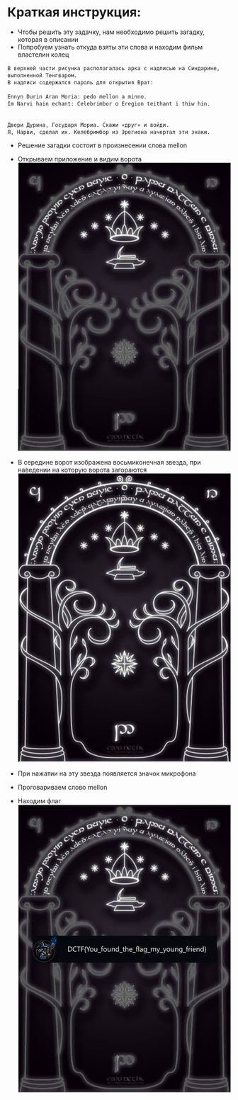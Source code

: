 # Краткая инструкция:
 
* Чтобы решить эту задачку, нам необходимо решить загадку, которая в описании
* Попробуем узнать откуда взяты эти слова и находим фильм властелин колец
```
В верхней части рисунка располагалась арка с надписью на Синдарине, выполненной Тенгваром. 
В надписи содержался пароль для открытия Врат:

Ennyn Durin Aran Moria: pedo mellon a minno.
Im Narvi hain echant: Celebrimbor o Eregion teithant i thiw hin.


Двери Дурина, Государя Мориа. Скажи «друг» и войди.
Я, Нарви, сделал их. Келебримбор из Эрегиона начертал эти знаки.
```
* Решение загадки состоит в произнесении слова mellon
* Открываем приложение и видим ворота
  ![Screenshot](image/1.png)
* В середине ворот изображена восьмиконечная звезда, при наведении на которую ворота загораются
  ![Screenshot](image/2.png)
* При нажатии на эту звезда появляется значок микрофона
* Проговариваем слово mellon

* Находим флаг
  ![Screenshot](image/3.png)
